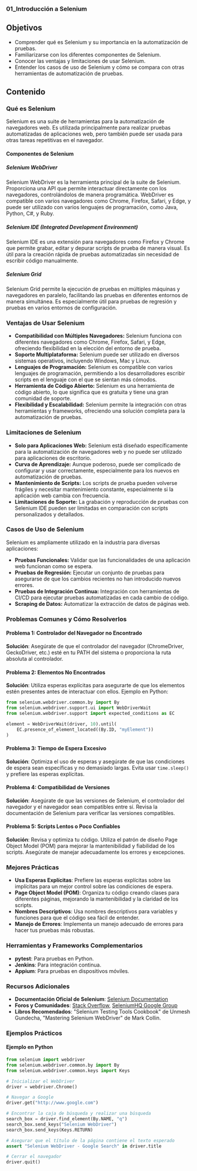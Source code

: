 ### 01_Introducción a Selenium

## Objetivos

- Comprender qué es Selenium y su importancia en la automatización de pruebas.
- Familiarizarse con los diferentes componentes de Selenium.
- Conocer las ventajas y limitaciones de usar Selenium.
- Entender los casos de uso de Selenium y cómo se compara con otras herramientas de automatización de pruebas.

## Contenido

### Qué es Selenium

Selenium es una suite de herramientas para la automatización de navegadores web. Es utilizada principalmente para realizar pruebas automatizadas de aplicaciones web, pero también puede ser usada para otras tareas repetitivas en el navegador.

#### Componentes de Selenium

##### Selenium WebDriver

Selenium WebDriver es la herramienta principal de la suite de Selenium. Proporciona una API que permite interactuar directamente con los navegadores, controlándolos de manera programática. WebDriver es compatible con varios navegadores como Chrome, Firefox, Safari, y Edge, y puede ser utilizado con varios lenguajes de programación, como Java, Python, C#, y Ruby.

##### Selenium IDE (Integrated Development Environment)

Selenium IDE es una extensión para navegadores como Firefox y Chrome que permite grabar, editar y depurar scripts de prueba de manera visual. Es útil para la creación rápida de pruebas automatizadas sin necesidad de escribir código manualmente.

##### Selenium Grid

Selenium Grid permite la ejecución de pruebas en múltiples máquinas y navegadores en paralelo, facilitando las pruebas en diferentes entornos de manera simultánea. Es especialmente útil para pruebas de regresión y pruebas en varios entornos de configuración.

### Ventajas de Usar Selenium

- **Compatibilidad con Múltiples Navegadores:** Selenium funciona con diferentes navegadores como Chrome, Firefox, Safari, y Edge, ofreciendo flexibilidad en la elección del entorno de prueba.
- **Soporte Multiplataforma:** Selenium puede ser utilizado en diversos sistemas operativos, incluyendo Windows, Mac y Linux.
- **Lenguajes de Programación:** Selenium es compatible con varios lenguajes de programación, permitiendo a los desarrolladores escribir scripts en el lenguaje con el que se sientan más cómodos.
- **Herramienta de Código Abierto:** Selenium es una herramienta de código abierto, lo que significa que es gratuita y tiene una gran comunidad de soporte.
- **Flexibilidad y Escalabilidad:** Selenium permite la integración con otras herramientas y frameworks, ofreciendo una solución completa para la automatización de pruebas.

### Limitaciones de Selenium

- **Solo para Aplicaciones Web:** Selenium está diseñado específicamente para la automatización de navegadores web y no puede ser utilizado para aplicaciones de escritorio.
- **Curva de Aprendizaje:** Aunque poderoso, puede ser complicado de configurar y usar correctamente, especialmente para los nuevos en automatización de pruebas.
- **Mantenimiento de Scripts:** Los scripts de prueba pueden volverse frágiles y necesitar mantenimiento constante, especialmente si la aplicación web cambia con frecuencia.
- **Limitaciones de Soporte:** La grabación y reproducción de pruebas con Selenium IDE pueden ser limitadas en comparación con scripts personalizados y detallados.

### Casos de Uso de Selenium

Selenium es ampliamente utilizado en la industria para diversas aplicaciones:

- **Pruebas Funcionales:** Validar que las funcionalidades de una aplicación web funcionan como se espera.
- **Pruebas de Regresión:** Ejecutar un conjunto de pruebas para asegurarse de que los cambios recientes no han introducido nuevos errores.
- **Pruebas de Integración Continua:** Integración con herramientas de CI/CD para ejecutar pruebas automatizadas en cada cambio de código.
- **Scraping de Datos:** Automatizar la extracción de datos de páginas web.

### Problemas Comunes y Cómo Resolverlos

#### Problema 1: Controlador del Navegador no Encontrado
**Solución**: Asegúrate de que el controlador del navegador (ChromeDriver, GeckoDriver, etc.) esté en tu PATH del sistema o proporciona la ruta absoluta al controlador.

#### Problema 2: Elementos No Encontrados
**Solución**: Utiliza esperas explícitas para asegurarte de que los elementos estén presentes antes de interactuar con ellos. Ejemplo en Python:
```python
from selenium.webdriver.common.by import By
from selenium.webdriver.support.ui import WebDriverWait
from selenium.webdriver.support import expected_conditions as EC

element = WebDriverWait(driver, 10).until(
    EC.presence_of_element_located((By.ID, "myElement"))
)
```

#### Problema 3: Tiempo de Espera Excesivo
**Solución**: Optimiza el uso de esperas y asegúrate de que las condiciones de espera sean específicas y no demasiado largas. Evita usar `time.sleep()` y prefiere las esperas explícitas.

#### Problema 4: Compatibilidad de Versiones
**Solución**: Asegúrate de que las versiones de Selenium, el controlador del navegador y el navegador sean compatibles entre sí. Revisa la documentación de Selenium para verificar las versiones compatibles.

#### Problema 5: Scripts Lentos o Poco Confiables
**Solución**: Revisa y optimiza tu código. Utiliza el patrón de diseño Page Object Model (POM) para mejorar la mantenibilidad y fiabilidad de los scripts. Asegúrate de manejar adecuadamente los errores y excepciones.

### Mejores Prácticas

- **Usa Esperas Explícitas**: Prefiere las esperas explícitas sobre las implícitas para un mejor control sobre las condiciones de espera.
- **Page Object Model (POM)**: Organiza tu código creando clases para diferentes páginas, mejorando la mantenibilidad y la claridad de los scripts.
- **Nombres Descriptivos**: Usa nombres descriptivos para variables y funciones para que el código sea fácil de entender.
- **Manejo de Errores**: Implementa un manejo adecuado de errores para hacer tus pruebas más robustas.

### Herramientas y Frameworks Complementarios

- **pytest**: Para pruebas en Python.
- **Jenkins**: Para integración continua.
- **Appium**: Para pruebas en dispositivos móviles.

### Recursos Adicionales

- **Documentación Oficial de Selenium**: [Selenium Documentation](https://www.selenium.dev/documentation/en/)
- **Foros y Comunidades**: [Stack Overflow](https://stackoverflow.com/questions/tagged/selenium), [SeleniumHQ Google Group](https://groups.google.com/g/selenium-users)
- **Libros Recomendados**: "Selenium Testing Tools Cookbook" de Unmesh Gundecha, "Mastering Selenium WebDriver" de Mark Collin.

### Ejemplos Prácticos

#### Ejemplo en Python

```python
from selenium import webdriver
from selenium.webdriver.common.by import By
from selenium.webdriver.common.keys import Keys

# Inicializar el WebDriver
driver = webdriver.Chrome()

# Navegar a Google
driver.get("http://www.google.com")

# Encontrar la caja de búsqueda y realizar una búsqueda
search_box = driver.find_element(By.NAME, "q")
search_box.send_keys("Selenium WebDriver")
search_box.send_keys(Keys.RETURN)

# Asegurar que el título de la página contiene el texto esperado
assert "Selenium WebDriver - Google Search" in driver.title

# Cerrar el navegador
driver.quit()
```

